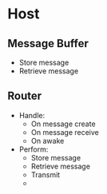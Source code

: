 # Host
## Message Buffer
- Store message
- Retrieve message

## Router
- Handle:
    - On message create
    - On message receive
    - On awake
- Perform:
    - Store message
    - Retrieve message
    - Transmit
    - 